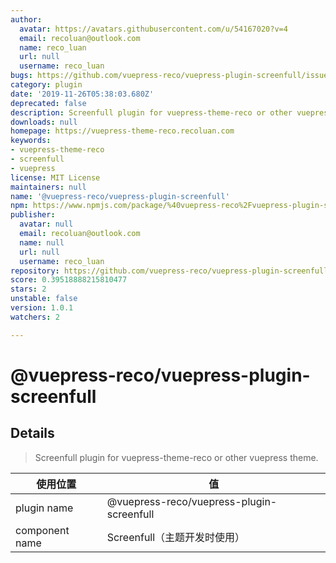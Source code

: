 ```yaml
---
author:
  avatar: https://avatars.githubusercontent.com/u/54167020?v=4
  email: recoluan@outlook.com
  name: reco_luan
  url: null
  username: reco_luan
bugs: https://github.com/vuepress-reco/vuepress-plugin-screenfull/issues
category: plugin
date: '2019-11-26T05:38:03.680Z'
deprecated: false
description: Screenfull plugin for vuepress-theme-reco or other vuepress theme
downloads: null
homepage: https://vuepress-theme-reco.recoluan.com
keywords:
- vuepress-theme-reco
- screenfull
- vuepress
license: MIT License
maintainers: null
name: '@vuepress-reco/vuepress-plugin-screenfull'
npm: https://www.npmjs.com/package/%40vuepress-reco%2Fvuepress-plugin-screenfull
publisher:
  avatar: null
  email: recoluan@outlook.com
  name: null
  url: null
  username: reco_luan
repository: https://github.com/vuepress-reco/vuepress-plugin-screenfull
score: 0.39518888215810477
stars: 2
unstable: false
version: 1.0.1
watchers: 2

---
```


# @vuepress-reco/vuepress-plugin-screenfull

## Details

> Screenfull plugin for vuepress-theme-reco or other vuepress theme.

|使用位置|值|
|-|-|
|plugin name|@vuepress-reco/vuepress-plugin-screenfull|
|component name|Screenfull（主题开发时使用）|


